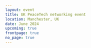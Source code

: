 ```yaml
---
layout: event
title: UK PeaceTech networking event
location: Manchester, UK
date: June 2024
upcoming: true
frontpage: true
no_page: true
---
```

